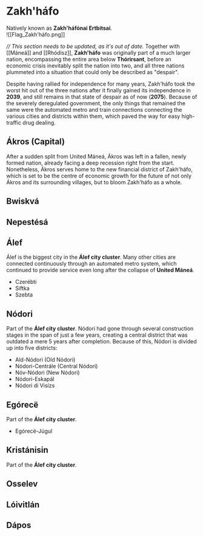 # Zakh'háfo
Natively known as **Zakh'háfónai Ertbitsai**. \
![[Flag_Zakh'háfo.png]]

*// This section needs to be updated, as it's out of date.* Together with [[Máneá]] and [[Rhódisz]], **Zakh'háfo** was originally part of a much larger nation, encompassing the entire area below **Thórirsant**, before an economic crisis inevitably split the nation into two, and all three nations plummeted into a situation that could only be described as "despair". 

Despite having rallied for independence for many years, Zakh'háfo took the worst hit out of the three nations after it finally gained its independence in **2039**, and still remains in that state of despair as of now (**2075**). Because of the severely deregulated government, the only things that remained the same were the automated metro and train connections connecting the various cities and districts within them, which paved the way for easy high-traffic drug dealing. 
## Ákros (Capital)
After a sudden split from United Máneá, Ákros was left in a fallen, newly formed nation, already facing a deep recession right from the start. Nonetheless, Ákros serves home to the new financial district of Zakh'háfo, which is set to be the centre of economic growth for the future of not only Ákros and its surrounding villages, but to bloom Zakh'háfo as a whole.
## Bwiskvá

## Nepestésá

## Álef
Álef is the biggest city in the **Álef city cluster**. Many other cities are connected continuously through an automated metro system, which continued to provide service even long after the collapse of **United Máneá**.

- Czerébti
- Siftka
- Szebta
## Nódori
Part of the **Álef city cluster**. Nódori had gone through several construction stages in the span of just a few years, creating a central district that was outdated a mere 5 years after completion. Because of this, Nódori is divided up into five districts:
- Ald-Nódori (Old Nódori)
- Nódori-Centrále (Central Nódori)
- Nóv-Nódori (New Nódori)
- Nódori-Eskapál 
- Nódori di Visízs
## Egórecë
Part of the **Álef city cluster**.
- Egórecë-Júgul
## Kristánisin
Part of the **Álef city cluster**.
## Osselev
## Lóivitlán
## Dápos